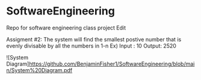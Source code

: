 # SoftwareEngineering
Repo for software engineering class project
Edit

Assigment #2: The system will find the smallest postive number that is evenly divisable by all the numbers in 1-n
  Ex) Input : 10
      Output: 2520 

![System Diagram]https://github.com/BenjaminFisher1/SoftwareEngineering/blob/main/System%20Diagram.pdf

